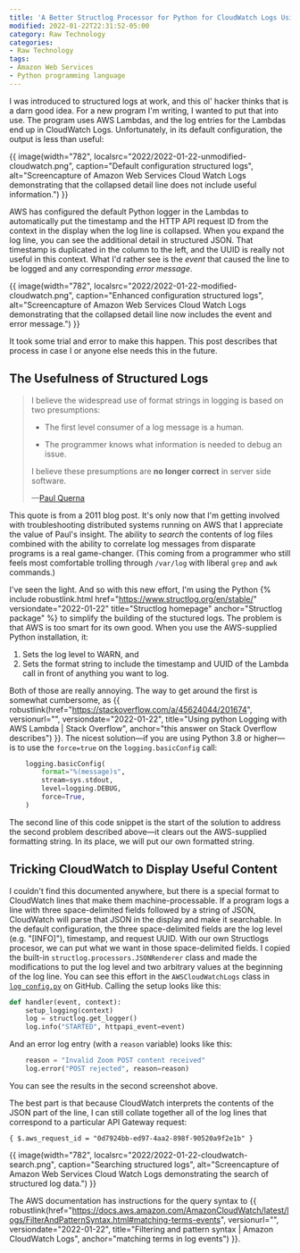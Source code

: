 ```yaml
---
title: 'A Better Structlog Processor for Python for CloudWatch Logs Using AWS Lambda'
modified: 2022-01-22T22:31:52-05:00
category: Raw Technology
categories:
- Raw Technology
tags:
- Amazon Web Services
- Python programming language
---
```

I was introduced to structured logs at work, and this ol' hacker thinks that is a darn good idea. 
For a new program I'm writing, I wanted to put that into use. 
The program uses AWS Lambdas, and the log entries for the Lambdas end up in CloudWatch Logs. 
Unfortunately, in its default configuration, the output is less than useful:

{{ image(width="782", localsrc="2022/2022-01-22-unmodified-cloudwatch.png", caption="Default configuration structured logs", alt="Screencapture of Amazon Web Services Cloud Watch Logs demonstrating that the collapsed detail line does not include useful information.") }} 

AWS has configured the default Python logger in the Lambdas to automatically put the timestamp and the HTTP API request ID from the context in the display when the log line is collapsed. 
When you expand the log line, you can see the additional detail in structured JSON. 
That timestamp is duplicated in the column to the left, and the UUID is really not useful in this context. 
What I'd rather see is the _event_ that caused the line to be logged and any corresponding _error message_.

{{ image(width="782", localsrc="2022/2022-01-22-modified-cloudwatch.png", caption="Enhanced configuration structured logs", alt="Screencapture of Amazon Web Services Cloud Watch Logs demonstrating that the collapsed detail line now includes the event and error message.") }} 

It took some trial and error to make this happen. 
This post describes that process in case I or anyone else needs this in the future.

## The Usefulness of Structured Logs

<blockquote>
<div><p>I believe the widespread use of format strings in logging is based on two presumptions:</p>
<ul class="simple">
<li><p>The first level consumer of a log message is a human.</p></li>
<li><p>The programmer knows what information is needed to debug an issue.</p></li>
</ul>
<p>I believe these presumptions are <strong>no longer correct</strong> in server side software.</p>
<p class="attribution">—<a class="reference external" href="https://paul.querna.org/articles/2011/12/26/log-for-machines-in-json/">Paul Querna</a></p>
</div></blockquote>

This quote is from a 2011 blog post. 
It's only now that I'm getting involved with troubleshooting distributed systems running on AWS that I appreciate the value of Paul's insight.
The ability to _search_ the contents of log files combined with the ability to correlate log messages from disparate programs is a real game-changer. 
(This coming from a programmer who still feels most comfortable trolling through `/var/log` with liberal `grep` and `awk` commands.) 

I've seen the light. 
And so with this new effort, I'm using the Python {% include robustlink.html href="https://www.structlog.org/en/stable/" versiondate="2022-01-22" title="Structlog homepage" anchor="Structlog package" %} to simplify the building of the stuctured logs. 
The problem is that AWS is too smart for its own good. 
When you use the AWS-supplied Python installation, it:

1. Sets the log level to WARN, and
2.  Sets the format string to include the timestamp and UUID of the Lambda call in front of anything you want to log.

Both of those are really annoying. 
The way to get around the first is somewhat cumbersome, as {{ robustlink(href="https://stackoverflow.com/a/45624044/201674", versionurl="", versiondate="2022-01-22", title="Using python Logging with AWS Lambda | Stack Overflow", anchor="this answer on Stack Overflow describes") }}. 
The nicest solution—if you are using Python 3.8 or higher—is to use the `force=true` on the `logging.basicConfig` call:

```python
    logging.basicConfig(
        format="%(message)s",
        stream=sys.stdout,
        level=logging.DEBUG,
        force=True,
    )
```


The second line of this code snippet is the start of the solution to address the second problem described above—it clears out the AWS-supplied formatting string. 
In its place, we will put our own formatted string.

## Tricking CloudWatch to Display Useful Content
I couldn't find this documented anywhere, but there is a special format to CloudWatch lines that make them machine-processable. 
If a program logs a line with three space-delimited fields followed by a string of JSON, CloudWatch will parse that JSON in the display and make it searchable. 
In the default configuration, the three space-delimited fields are the log level (e.g. "[INFO]"), timestamp, and request UUID. 
With our own Structlogs procesor, we can put what we want in those space-delimited fields. 
I copied the built-in `structlog.processors.JSONRenderer` class and made the modifications to put the log level and two arbitrary values at the beginning of the log line. 
You can see this effort in the `AWSCloudWatchLogs` class in [`log_config.py`](https://github.com/openlibraryenvironment/serverless-zoom-recordings/blob/main/serverless_zoom_recordings/util/log_config.py) on GitHub.
Calling the setup looks like this:

```python
def handler(event, context):
    setup_logging(context)
    log = structlog.get_logger()
    log.info("STARTED", httpapi_event=event)
```

And an error log entry (with a `reason` variable) looks like this:

```python
    reason = "Invalid Zoom POST content received"
    log.error("POST rejected", reason=reason)
```

You can see the results in the second screenshot above.

The best part is that because CloudWatch interprets the contents of the JSON part of the line, I can still collate together all of the log lines that correspond to a particular API Gateway request:

```text
{ $.aws_request_id = "0d7924bb-ed97-4aa2-898f-90520a9f2e1b" }
```

{{ image(width="782", localsrc="2022/2022-01-22-cloudwatch-search.png", caption="Searching structured logs", alt="Screencapture of Amazon Web Services Cloud Watch Logs demonstrating the search of structured log data.") }} 

The AWS documentation has instructions for the query syntax to {{ robustlink(href="https://docs.aws.amazon.com/AmazonCloudWatch/latest/logs/FilterAndPatternSyntax.html#matching-terms-events", versionurl="", versiondate="2022-01-22", title="Filtering and pattern syntax | Amazon CloudWatch Logs", anchor="matching terms in log events") }}.
